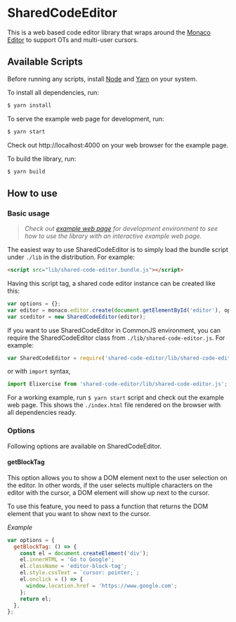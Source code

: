 # SharedCodeEditor

This is a web based code editor library that wraps around the [Monaco Editor](https://microsoft.github.io/monaco-editor/) to support OTs and multi-user cursors.

## Available Scripts

Before running any scripts, install [Node](https://nodejs.org/en/) and [Yarn](https://yarnpkg.com/en/) on your system. 

To install all dependencies, run:

```bash
$ yarn install
```

To serve the example web page for development, run:

```bash
$ yarn start
```

Check out http://localhost:4000 on your web browser for the example page. 


To build the library, run:

```bash
$ yarn build
```

## How to use

### Basic usage

> *Check out [example web page](https://git.elicer.io/elice/shared-code-editor/blob/master/index.html) for development environment to see how to use the library with an interactive example web page.*

The easiest way to use SharedCodeEditor is to simply load the bundle script under `./lib` in the distribution. For example:

```html
<script src="lib/shared-code-editor.bundle.js"></script>
```

Having this script tag, a shared code editor instance can be created like this:

```javascript
var options = {};
var editor = monaco.editor.create(document.getElementById('editor'), options);
var sceditor = new SharedCodeEditor(editor);
```

If you want to use SharedCodeEditor in CommonJS environment, you can require the SharedCodeEditor class from `./lib/shared-code-editor.js`. For example:

```javascript
var SharedCodeEditor = require('shared-code-editor/lib/shared-code-editor.js').default;
```

or with `import` syntax, 

```javascript
import Elixercise from 'shared-code-editor/lib/shared-code-editor.js';
```

For a working example, run `$ yarn start` script and check out the example web page. This shows the `./index.html` file rendered on the browser with all dependencies ready.

### Options

Following options are available on SharedCodeEditor. 

#### getBlockTag

This option allows you to show a DOM element next to the user selection
on the editor. In other words, if the user selects multiple characters on the
editor with the cursor, a DOM element will show up next to the cursor.

To use this feature, you need to pass a function that returns the DOM element
that you want to show next to the cursor.

*Example*

```javascript
var options = {
  getBlockTag: () => {
    const el = document.createElement('div');
    el.innerHTML = 'Go to Google';
    el.className = 'editor-block-tag';
    el.style.cssText = `cursor: pointer;`;
    el.onclick = () => {
      window.location.href = 'https://www.google.com';
    };
    return el;
  },
};
```